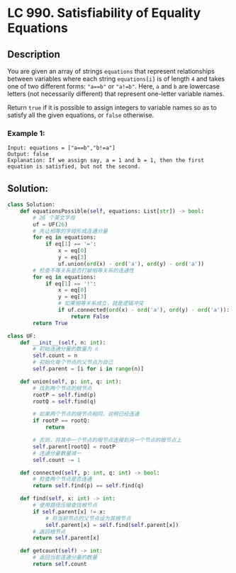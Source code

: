 # LC 990. Satisfiability of Equality Equations

## Description

You are given an array of strings `equations` that represent relationships between variables where each string `equations[i]` is of length `4` and takes one of two different forms: `"a==b"` or `"a!=b"`. Here, `a` and `b` are lowercase letters (not necessarily different) that represent one-letter variable names.

Return `true` if it is possible to assign integers to variable names so as to satisfy all the given equations, or `false` otherwise.

### Example 1:

```
Input: equations = ["a==b","b!=a"]
Output: false
Explanation: If we assign say, a = 1 and b = 1, then the first equation is satisfied, but not the second.
```

## Solution:
    
```python
class Solution:
    def equationsPossible(self, equations: List[str]) -> bool:
        # 26 个英文字母
        uf = UF(26)
        # 先让相等的字母形成连通分量
        for eq in equations:
            if eq[1] == '=':
                x = eq[0]
                y = eq[3]
                uf.union(ord(x) - ord('a'), ord(y) - ord('a'))
        # 检查不等关系是否打破相等关系的连通性
        for eq in equations:
            if eq[1] == '!':
                x = eq[0]
                y = eq[3]
                # 如果相等关系成立，就是逻辑冲突
                if uf.connected(ord(x) - ord('a'), ord(y) - ord('a')):
                    return False
        return True

class UF:
    def __init__(self, n: int):
        # 初始连通分量的数量为 n
        self.count = n
        # 初始化每个节点的父节点为自己
        self.parent = [i for i in range(n)]

    def union(self, p: int, q: int):
        # 找到两个节点的根节点
        rootP = self.find(p)
        rootQ = self.find(q)

        # 如果两个节点的根节点相同，说明已经连通
        if rootP == rootQ:
            return

        # 否则，将其中一个节点的根节点连接到另一个节点的根节点上
        self.parent[rootQ] = rootP
        # 连通分量数量减一
        self.count -= 1

    def connected(self, p: int, q: int) -> bool:
        # 检查两个节点是否连通
        return self.find(p) == self.find(q)

    def find(self, x: int) -> int:
        # 使用路径压缩查找根节点
        if self.parent[x] != x:
            # 将当前节点的父节点设为其根节点
            self.parent[x] = self.find(self.parent[x])
        # 返回根节点
        return self.parent[x]

    def getcount(self) -> int:
        # 返回当前连通分量的数量
        return self.count
```
